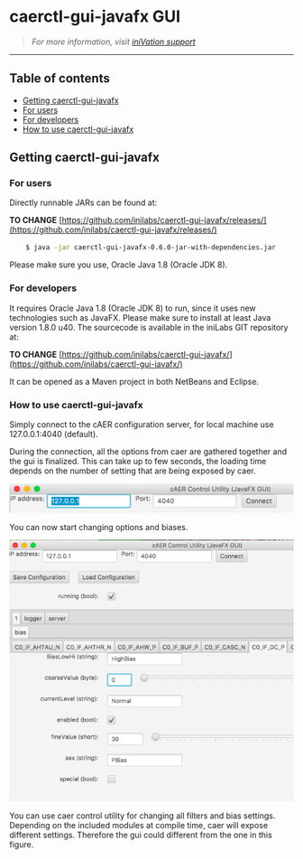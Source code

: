 # caerctl-gui-javafx GUI
> *For more information, visit [iniVation support](https://inivation.com/support/)*
---

## Table of contents
- [Getting caerctl-gui-javafx](#getting-caerctl-gui-javafx)
- [For users](#for-users)
- [For developers](#for-developers)
- [How to use caerctl-gui-javafx](#how-to-use-caerctl-gui-javafx)

## Getting caerctl-gui-javafx

### For users

Directly runnable JARs can be found at:

**TO CHANGE** [https://github.com/inilabs/caerctl-gui-javafx/releases/](https://github.com/inilabs/caerctl-gui-javafx/releases/)

```bash
    $ java -jar caerctl-gui-javafx-0.6.0-jar-with-dependencies.jar
```

Please make sure you use, Oracle Java 1.8 (Oracle JDK 8).

### For developers

It requires Oracle Java 1.8 (Oracle JDK 8) to run, since it uses new
technologies such as JavaFX. Please make sure to install at least Java
version 1.8.0 u40. The sourcecode is available in the iniLabs GIT
repository at:

**TO CHANGE**  [https://github.com/inilabs/caerctl-gui-javafx/](https://github.com/inilabs/caerctl-gui-javafx/)

It can be opened as a Maven project in both NetBeans and Eclipse.

### How to use caerctl-gui-javafx

Simply connect to the cAER configuration server, for local machine use
127.0.0.1:4040 (default).

During the connection, all the options from caer are gathered together
and the gui is finalized. This can take up to few seconds, the loading
time depends on the number of setting that are being exposed by caer.

<p align="center"><img src="media/caerctl-gui-javafx_screen1.png" width="800"/></p>

You can now start changing options and biases.

<p align="center"><img src="media/caerctl-gui-javafx_screen2.png" width="800"/></p>

You can use caer control utility for changing all filters and bias
settings. Depending on the included modules at compile time, caer will
expose different settings. Therefore the gui could different from the
one in this figure.

